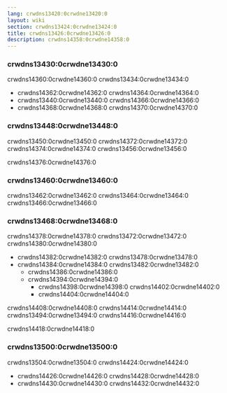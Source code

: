 ```yaml
---
lang: crwdns13420:0crwdne13420:0
layout: wiki
section: crwdns13424:0crwdne13424:0
title: crwdns13426:0crwdne13426:0
description: crwdns14358:0crwdne14358:0
---
```


### crwdns13430:0crwdne13430:0

crwdns14360:0crwdne14360:0 crwdns13434:0crwdne13434:0

- crwdns14362:0crwdne14362:0 crwdns14364:0crwdne14364:0
- crwdns13440:0crwdne13440:0 crwdns14366:0crwdne14366:0
- crwdns14368:0crwdne14368:0 crwdns14370:0crwdne14370:0

### crwdns13448:0crwdne13448:0

crwdns13450:0crwdne13450:0 crwdns14372:0crwdne14372:0 crwdns14374:0crwdne14374:0 crwdns13456:0crwdne13456:0

crwdns14376:0crwdne14376:0

### crwdns13460:0crwdne13460:0

crwdns13462:0crwdne13462:0 crwdns13464:0crwdne13464:0 crwdns13466:0crwdne13466:0

### crwdns13468:0crwdne13468:0

crwdns14378:0crwdne14378:0 crwdns13472:0crwdne13472:0 crwdns14380:0crwdne14380:0

- crwdns14382:0crwdne14382:0 crwdns13478:0crwdne13478:0
- crwdns14384:0crwdne14384:0 crwdns13482:0crwdne13482:0
  - crwdns14386:0crwdne14386:0
  - crwdns14394:0crwdne14394:0
    - crwdns14398:0crwdne14398:0 crwdns14402:0crwdne14402:0
    - crwdns14404:0crwdne14404:0

crwdns14408:0crwdne14408:0 crwdns14414:0crwdne14414:0 crwdns13494:0crwdne13494:0 crwdns14416:0crwdne14416:0

crwdns14418:0crwdne14418:0

### crwdns13500:0crwdne13500:0
crwdns13504:0crwdne13504:0 crwdns14424:0crwdne14424:0

- crwdns14426:0crwdne14426:0 crwdns14428:0crwdne14428:0
- crwdns14430:0crwdne14430:0 crwdns14432:0crwdne14432:0
